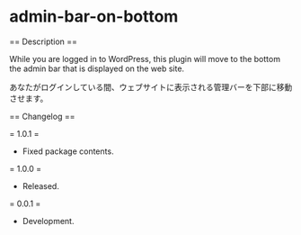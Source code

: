 admin-bar-on-bottom
===================

== Description ==

While you are logged in to WordPress, this plugin will move to the bottom the admin bar that is displayed on the web site.

あなたがログインしている間、ウェブサイトに表示される管理バーを下部に移動させます。


== Changelog ==

= 1.0.1 =
* Fixed package contents.

= 1.0.0 =
* Released.

= 0.0.1 =
* Development.
